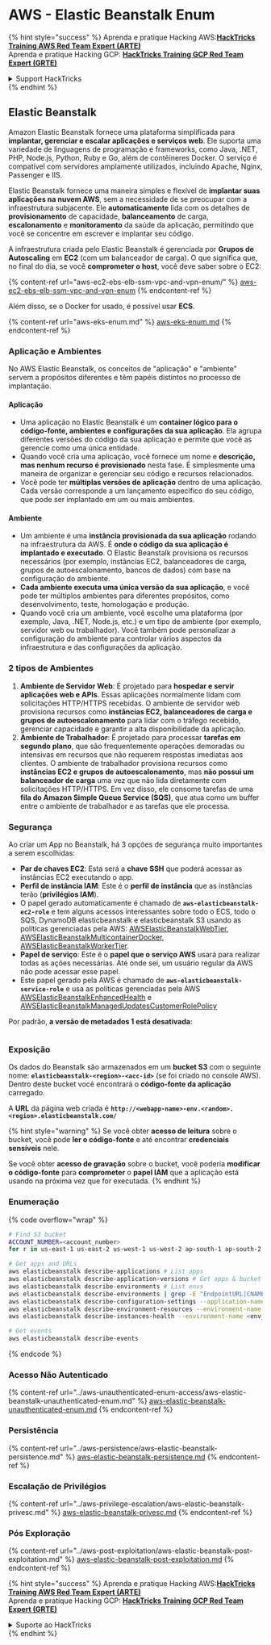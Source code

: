 # AWS - Elastic Beanstalk Enum

{% hint style="success" %}
Aprenda e pratique Hacking AWS:<img src="../../../.gitbook/assets/image (1) (1) (1) (1).png" alt="" data-size="line">[**HackTricks Training AWS Red Team Expert (ARTE)**](https://training.hacktricks.xyz/courses/arte)<img src="../../../.gitbook/assets/image (1) (1) (1) (1).png" alt="" data-size="line">\
Aprenda e pratique Hacking GCP: <img src="../../../.gitbook/assets/image (2) (1).png" alt="" data-size="line">[**HackTricks Training GCP Red Team Expert (GRTE)**<img src="../../../.gitbook/assets/image (2) (1).png" alt="" data-size="line">](https://training.hacktricks.xyz/courses/grte)

<details>

<summary>Support HackTricks</summary>

* Confira os [**planos de assinatura**](https://github.com/sponsors/carlospolop)!
* **Junte-se ao** 💬 [**grupo do Discord**](https://discord.gg/hRep4RUj7f) ou ao [**grupo do telegram**](https://t.me/peass) ou **siga**-nos no **Twitter** 🐦 [**@hacktricks\_live**](https://twitter.com/hacktricks_live)**.**
* **Compartilhe truques de hacking enviando PRs para o** [**HackTricks**](https://github.com/carlospolop/hacktricks) e [**HackTricks Cloud**](https://github.com/carlospolop/hacktricks-cloud) repositórios do github.

</details>
{% endhint %}

## Elastic Beanstalk

Amazon Elastic Beanstalk fornece uma plataforma simplificada para **implantar, gerenciar e escalar aplicações e serviços web**. Ele suporta uma variedade de linguagens de programação e frameworks, como Java, .NET, PHP, Node.js, Python, Ruby e Go, além de contêineres Docker. O serviço é compatível com servidores amplamente utilizados, incluindo Apache, Nginx, Passenger e IIS.

Elastic Beanstalk fornece uma maneira simples e flexível de **implantar suas aplicações na nuvem AWS**, sem a necessidade de se preocupar com a infraestrutura subjacente. Ele **automaticamente** lida com os detalhes de **provisionamento** de capacidade, **balanceamento** de carga, **escalonamento** e **monitoramento** da saúde da aplicação, permitindo que você se concentre em escrever e implantar seu código.

A infraestrutura criada pelo Elastic Beanstalk é gerenciada por **Grupos de Autoscaling** em **EC2** (com um balanceador de carga). O que significa que, no final do dia, se você **comprometer o host**, você deve saber sobre o EC2:

{% content-ref url="aws-ec2-ebs-elb-ssm-vpc-and-vpn-enum/" %}
[aws-ec2-ebs-elb-ssm-vpc-and-vpn-enum](aws-ec2-ebs-elb-ssm-vpc-and-vpn-enum/)
{% endcontent-ref %}

Além disso, se o Docker for usado, é possível usar **ECS**.

{% content-ref url="aws-eks-enum.md" %}
[aws-eks-enum.md](aws-eks-enum.md)
{% endcontent-ref %}

### Aplicação e Ambientes

No AWS Elastic Beanstalk, os conceitos de "aplicação" e "ambiente" servem a propósitos diferentes e têm papéis distintos no processo de implantação.

#### Aplicação

* Uma aplicação no Elastic Beanstalk é um **container lógico para o código-fonte, ambientes e configurações da sua aplicação**. Ela agrupa diferentes versões do código da sua aplicação e permite que você as gerencie como uma única entidade.
* Quando você cria uma aplicação, você fornece um nome e **descrição, mas nenhum recurso é provisionado** nesta fase. É simplesmente uma maneira de organizar e gerenciar seu código e recursos relacionados.
* Você pode ter **múltiplas versões de aplicação** dentro de uma aplicação. Cada versão corresponde a um lançamento específico do seu código, que pode ser implantado em um ou mais ambientes.

#### Ambiente

* Um ambiente é uma **instância provisionada da sua aplicação** rodando na infraestrutura da AWS. É **onde o código da sua aplicação é implantado e executado**. O Elastic Beanstalk provisiona os recursos necessários (por exemplo, instâncias EC2, balanceadores de carga, grupos de autoescalonamento, bancos de dados) com base na configuração do ambiente.
* **Cada ambiente executa uma única versão da sua aplicação**, e você pode ter múltiplos ambientes para diferentes propósitos, como desenvolvimento, teste, homologação e produção.
* Quando você cria um ambiente, você escolhe uma plataforma (por exemplo, Java, .NET, Node.js, etc.) e um tipo de ambiente (por exemplo, servidor web ou trabalhador). Você também pode personalizar a configuração do ambiente para controlar vários aspectos da infraestrutura e das configurações da aplicação.

### 2 tipos de Ambientes

1. **Ambiente de Servidor Web**: É projetado para **hospedar e servir aplicações web e APIs**. Essas aplicações normalmente lidam com solicitações HTTP/HTTPS recebidas. O ambiente de servidor web provisiona recursos como **instâncias EC2, balanceadores de carga e grupos de autoescalonamento** para lidar com o tráfego recebido, gerenciar capacidade e garantir a alta disponibilidade da aplicação.
2. **Ambiente de Trabalhador**: É projetado para processar **tarefas em segundo plano**, que são frequentemente operações demoradas ou intensivas em recursos que não requerem respostas imediatas aos clientes. O ambiente de trabalhador provisiona recursos como **instâncias EC2 e grupos de autoescalonamento**, mas **não possui um balanceador de carga** uma vez que não lida diretamente com solicitações HTTP/HTTPS. Em vez disso, ele consome tarefas de uma **fila do Amazon Simple Queue Service (SQS)**, que atua como um buffer entre o ambiente de trabalhador e as tarefas que ele processa.

### Segurança

Ao criar um App no Beanstalk, há 3 opções de segurança muito importantes a serem escolhidas:

* **Par de chaves EC2**: Esta será a **chave SSH** que poderá acessar as instâncias EC2 executando o app.
* **Perfil de instância IAM**: Este é o **perfil de instância** que as instâncias terão (**privilégios IAM**).
* O papel gerado automaticamente é chamado de **`aws-elasticbeanstalk-ec2-role`** e tem alguns acessos interessantes sobre todo o ECS, todo o SQS, DynamoDB elasticbeanstalk e elasticbeanstalk S3 usando as políticas gerenciadas pela AWS: [AWSElasticBeanstalkWebTier](https://us-east-1.console.aws.amazon.com/iam/home#/policies/arn:aws:iam::aws:policy/AWSElasticBeanstalkWebTier), [AWSElasticBeanstalkMulticontainerDocker](https://us-east-1.console.aws.amazon.com/iam/home#/policies/arn:aws:iam::aws:policy/AWSElasticBeanstalkMulticontainerDocker), [AWSElasticBeanstalkWorkerTier](https://us-east-1.console.aws.amazon.com/iam/home#/policies/arn:aws:iam::aws:policy/AWSElasticBeanstalkWorkerTier).
* **Papel de serviço**: Este é o **papel que o serviço AWS** usará para realizar todas as ações necessárias. Até onde sei, um usuário regular da AWS não pode acessar esse papel.
* Este papel gerado pela AWS é chamado de **`aws-elasticbeanstalk-service-role`** e usa as políticas gerenciadas pela AWS [AWSElasticBeanstalkEnhancedHealth](https://us-east-1.console.aws.amazon.com/iam/home#/policies/arn:aws:iam::aws:policy/service-role/AWSElasticBeanstalkEnhancedHealth) e [AWSElasticBeanstalkManagedUpdatesCustomerRolePolicy](https://us-east-1.console.aws.amazon.com/iamv2/home?region=us-east-1#/roles/details/aws-elasticbeanstalk-service-role?section=permissions)

Por padrão, **a versão de metadados 1 está desativada**:

<figure><img src="../../../.gitbook/assets/image (103).png" alt=""><figcaption></figcaption></figure>

### Exposição

Os dados do Beanstalk são armazenados em um **bucket S3** com o seguinte nome: **`elasticbeanstalk-<region>-<acc-id>`** (se foi criado no console AWS). Dentro deste bucket você encontrará o **código-fonte da aplicação** carregado.

A **URL** da página web criada é **`http://<webapp-name>-env.<random>.<region>.elasticbeanstalk.com/`**

{% hint style="warning" %}
Se você obter **acesso de leitura** sobre o bucket, você pode **ler o código-fonte** e até encontrar **credenciais sensíveis** nele.

Se você obter **acesso de gravação** sobre o bucket, você poderia **modificar o código-fonte** para **comprometer** o **papel IAM** que a aplicação está usando na próxima vez que for executada.
{% endhint %}

### Enumeração

{% code overflow="wrap" %}
```bash
# Find S3 bucket
ACCOUNT_NUMBER=<account_number>
for r in us-east-1 us-east-2 us-west-1 us-west-2 ap-south-1 ap-south-2 ap-northeast-1 ap-northeast-2 ap-northeast-3 ap-southeast-1 ap-southeast-2 ap-southeast-3 ca-central-1 eu-central-1 eu-central-2 eu-west-1 eu-west-2 eu-west-3 eu-north-1 sa-east-1 af-south-1 ap-east-1 eu-south-1 eu-south-2 me-south-1 me-central-1; do aws s3 ls elasticbeanstalk-$r-$ACCOUNT_NUMBER 2>/dev/null && echo "Found in: elasticbeanstalk-$r-$ACCOUNT_NUMBER"; done

# Get apps and URLs
aws elasticbeanstalk describe-applications # List apps
aws elasticbeanstalk describe-application-versions # Get apps & bucket name with source code
aws elasticbeanstalk describe-environments # List envs
aws elasticbeanstalk describe-environments | grep -E "EndpointURL|CNAME"
aws elasticbeanstalk describe-configuration-settings --application-name <app_name> --environment-name <env_name>
aws elasticbeanstalk describe-environment-resources --environment-name <env_name> # Get env info such as SQS used queues
aws elasticbeanstalk describe-instances-health --environment-name <env_name> # Get the instances of an environment

# Get events
aws elasticbeanstalk describe-events
```
{% endcode %}

### Acesso Não Autenticado

{% content-ref url="../aws-unauthenticated-enum-access/aws-elastic-beanstalk-unauthenticated-enum.md" %}
[aws-elastic-beanstalk-unauthenticated-enum.md](../aws-unauthenticated-enum-access/aws-elastic-beanstalk-unauthenticated-enum.md)
{% endcontent-ref %}

### Persistência

{% content-ref url="../aws-persistence/aws-elastic-beanstalk-persistence.md" %}
[aws-elastic-beanstalk-persistence.md](../aws-persistence/aws-elastic-beanstalk-persistence.md)
{% endcontent-ref %}

### Escalação de Privilégios

{% content-ref url="../aws-privilege-escalation/aws-elastic-beanstalk-privesc.md" %}
[aws-elastic-beanstalk-privesc.md](../aws-privilege-escalation/aws-elastic-beanstalk-privesc.md)
{% endcontent-ref %}

### Pós Exploração

{% content-ref url="../aws-post-exploitation/aws-elastic-beanstalk-post-exploitation.md" %}
[aws-elastic-beanstalk-post-exploitation.md](../aws-post-exploitation/aws-elastic-beanstalk-post-exploitation.md)
{% endcontent-ref %}

{% hint style="success" %}
Aprenda e pratique Hacking AWS:<img src="../../../.gitbook/assets/image (1) (1) (1) (1).png" alt="" data-size="line">[**HackTricks Training AWS Red Team Expert (ARTE)**](https://training.hacktricks.xyz/courses/arte)<img src="../../../.gitbook/assets/image (1) (1) (1) (1).png" alt="" data-size="line">\
Aprenda e pratique Hacking GCP: <img src="../../../.gitbook/assets/image (2) (1).png" alt="" data-size="line">[**HackTricks Training GCP Red Team Expert (GRTE)**<img src="../../../.gitbook/assets/image (2) (1).png" alt="" data-size="line">](https://training.hacktricks.xyz/courses/grte)

<details>

<summary>Suporte ao HackTricks</summary>

* Confira os [**planos de assinatura**](https://github.com/sponsors/carlospolop)!
* **Junte-se ao** 💬 [**grupo do Discord**](https://discord.gg/hRep4RUj7f) ou ao [**grupo do telegram**](https://t.me/peass) ou **siga**-nos no **Twitter** 🐦 [**@hacktricks\_live**](https://twitter.com/hacktricks_live)**.**
* **Compartilhe truques de hacking enviando PRs para os repositórios do** [**HackTricks**](https://github.com/carlospolop/hacktricks) e [**HackTricks Cloud**](https://github.com/carlospolop/hacktricks-cloud).

</details>
{% endhint %}
